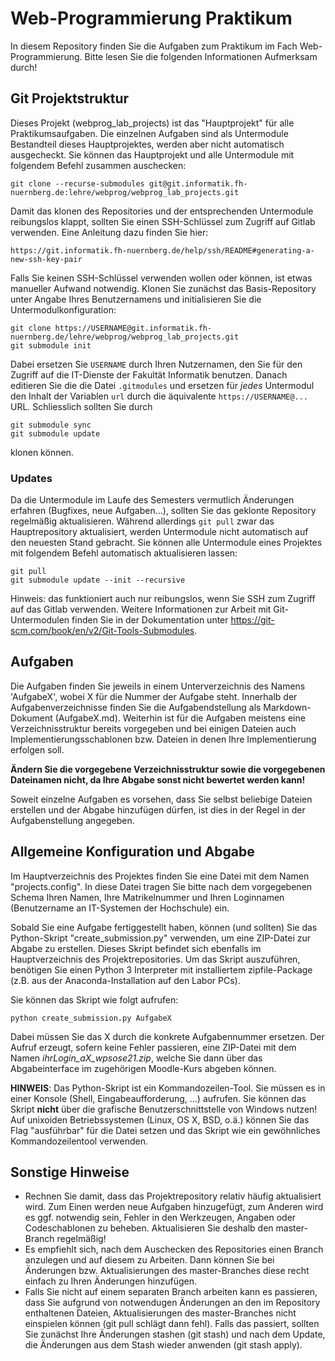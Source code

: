 
# Web-Programmierung Praktikum

In diesem Repository finden Sie die Aufgaben zum Praktikum im Fach Web-Programmierung.
Bitte lesen Sie die folgenden Informationen Aufmerksam durch!

## Git Projektstruktur

Dieses Projekt (webprog_lab_projects) ist das "Hauptprojekt" für alle Praktikumsaufgaben.
Die einzelnen Aufgaben sind als Untermodule Bestandteil dieses Hauptprojektes, werden aber
nicht automatisch ausgecheckt. Sie können das Hauptprojekt und alle Untermodule mit folgendem
Befehl zusammen auschecken:

    git clone --recurse-submodules git@git.informatik.fh-nuernberg.de:lehre/webprog/webprog_lab_projects.git

Damit das klonen des Repositories und der entsprechenden Untermodule reibungslos klappt, sollten Sie
einen SSH-Schlüssel zum Zugriff auf Gitlab verwenden. Eine Anleitung dazu finden Sie hier:

    https://git.informatik.fh-nuernberg.de/help/ssh/README#generating-a-new-ssh-key-pair

Falls Sie keinen SSH-Schlüssel verwenden wollen oder können, ist etwas manueller Aufwand notwendig.
Klonen Sie zunächst das Basis-Repository unter Angabe Ihres Benutzernamens und initialisieren Sie die
Untermodulkonfiguration:

    git clone https://USERNAME@git.informatik.fh-nuernberg.de/lehre/webprog/webprog_lab_projects.git
    git submodule init

Dabei ersetzen Sie `USERNAME` durch Ihren Nutzernamen, den Sie für den Zugriff auf die IT-Dienste der
Fakultät Informatik benutzen. Danach editieren Sie die die Datei `.gitmodules` und ersetzen für *jedes*
Untermodul den Inhalt der Variablen `url` durch die äquivalente `https://USERNAME@...` URL. Schliesslich sollten Sie
durch

    git submodule sync
    git submodule update

klonen können.

### Updates

Da die Untermodule im Laufe des Semesters vermutlich Änderungen erfahren (Bugfixes, neue Aufgaben...),
sollten Sie das geklonte Repository regelmäßig aktualisieren. Während allerdings `git pull` zwar das
Hauptrepository aktualisiert, werden Untermodule nicht automatisch auf den neuesten Stand gebracht.
Sie können alle Untermodule eines Projektes mit folgendem Befehl automatisch aktualisieren lassen:

    git pull
    git submodule update --init --recursive

Hinweis: das funktioniert auch nur reibungslos, wenn Sie SSH zum Zugriff auf das Gitlab verwenden. Weitere
Informationen zur Arbeit mit Git-Untermodulen finden Sie in der Dokumentation unter
https://git-scm.com/book/en/v2/Git-Tools-Submodules.

## Aufgaben

Die Aufgaben finden Sie jeweils in einem Unterverzeichnis des Namens 'AufgabeX', wobei
X für die Nummer der Aufgabe steht. Innerhalb der Aufgabenverzeichnisse finden Sie die
Aufgabendstellung als Markdown-Dokument (AufgabeX.md). Weiterhin ist für die Aufgaben
meistens eine Verzeichnisstruktur bereits vorgegeben und bei einigen Dateien auch
Implementierungsschablonen bzw. Dateien in denen Ihre Implementierung erfolgen soll.

**Ändern Sie die vorgegebene Verzeichnisstruktur sowie die vorgegebenen Dateinamen nicht,
da Ihre Abgabe sonst nicht bewertet werden kann!**

Soweit einzelne Aufgaben es vorsehen, dass Sie selbst beliebige Dateien erstellen und der
Abgabe hinzufügen dürfen, ist dies in der Regel in der Aufgabenstellung angegeben.

## Allgemeine Konfiguration und Abgabe

Im Hauptverzeichnis des Projektes finden Sie eine Datei mit dem Namen "projects.config".
In diese Datei tragen Sie bitte nach dem vorgegebenen Schema Ihren Namen, Ihre Matrikelnummer
und Ihren Loginnamen (Benutzername an IT-Systemen der Hochschule) ein.

Sobald Sie eine Aufgabe fertiggestellt haben, können (und sollten) Sie das Python-Skript
"create_submission.py" verwenden, um eine ZIP-Datei zur Abgabe zu erstellen. Dieses
Skript befindet sich ebenfalls im Hauptverzeichnis des Projektrepositories. Um das
Skript auszuführen, benötigen Sie einen Python 3 Interpreter mit installiertem
zipfile-Package (z.B. aus der Anaconda-Installation auf den Labor PCs).

Sie können das Skript wie folgt aufrufen:

    python create_submission.py AufgabeX

Dabei müssen Sie das X durch die konkrete Aufgabennummer ersetzen. Der Aufruf erzeugt,
sofern keine Fehler passieren, eine ZIP-Datei mit dem Namen *ihrLogin_aX_wpsose21.zip*,
welche Sie dann über das Abgabeinterface im zugehörigen Moodle-Kurs abgeben können.

**HINWEIS**: Das Python-Skript ist ein Kommandozeilen-Tool. Sie müssen es in einer
Konsole (Shell, Eingabeaufforderung, ...) aufrufen. Sie können das Skript **nicht**
über die grafische Benutzerschnittstelle von Windows nutzen! Auf unixoiden
Betriebssystemen (Linux, OS X, BSD, o.ä.) können Sie das Flag "ausführbar" für die
Datei setzen und das Skript wie ein gewöhnliches Kommandozeilentool verwenden.

## Sonstige Hinweise

  * Rechnen Sie damit, dass das Projektrepository relativ häufig aktualisiert wird. Zum
    Einen werden neue Aufgaben hinzugefügt, zum Anderen wird es ggf. notwendig sein,
    Fehler in den Werkzeugen, Angaben oder Codeschablonen zu beheben. Aktualisieren Sie
    deshalb den master-Branch regelmäßig!
  * Es empfiehlt sich, nach dem Auschecken des Repositories einen Branch anzulegen
    und auf diesem zu Arbeiten. Dann können Sie bei Änderungen bzw. Aktualisierungen
    des master-Branches diese recht einfach zu Ihren Änderungen hinzufügen.
  * Falls Sie nicht auf einem separaten Branch arbeiten kann es passieren, dass Sie
    aufgrund von notwendugen Änderungen an den im Repository enthaltenen Dateien,
    Aktualisierungen des master-Branches nicht einspielen können (git pull schlägt dann
    fehl). Falls das passiert, sollten Sie zunächst Ihre Änderungen stashen (git stash)
    und nach dem Update, die Änderungen aus dem Stash wieder anwenden (git stash apply).
